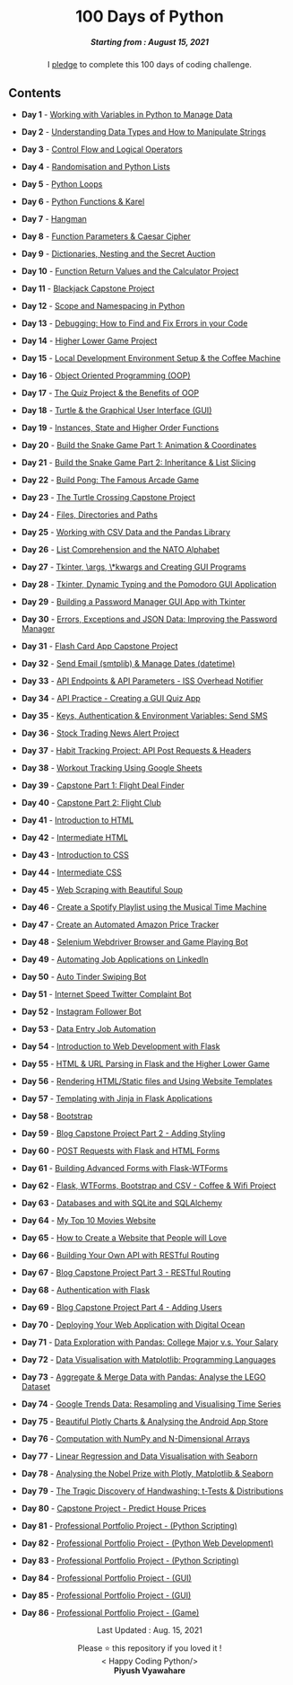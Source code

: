 <h1 align="center"> 
100 Days of Python
</h1>
<h5 align="center">
Starting from : August 15, 2021
</h5>

<p align="center">
I <a href="https://github.com/PiyushVyawahare/100-Days-Of-Code/blob/main/Course%20Pledge.pdf">pledge</a> to complete this 100 days of coding challenge.
</p>

## Contents

- <b>Day 1</b> - [Working with Variables in Python to Manage Data](https://github.com/PiyushVyawahare/100-Days-Of-Code/tree/main/Days(1-100)/Day%201)

- <b>Day 2</b> - [Understanding Data Types and How to Manipulate Strings](https://github.com/PiyushVyawahare/100-Days-Of-Code/tree/main/Days(1-100)/Day%202)

- <b>Day 3</b> - [Control Flow and Logical Operators](https://github.com/PiyushVyawahare/100-Days-Of-Code/tree/main/Days(1-100)/Day%203)

- <b>Day 4</b> - [Randomisation and Python Lists](https://github.com/PiyushVyawahare/100-Days-Of-Code/tree/main/Days(1-100)/Day%204)

- <b>Day 5</b> - [Python Loops](https://github.com/PiyushVyawahare/100-Days-Of-Code/tree/main/Days(1-100)/Day%205)

- <b>Day 6</b> - [Python Functions & Karel](https://github.com/PiyushVyawahare/100-Days-Of-Code/tree/main/Days(1-100)/Day%206)

- <b>Day 7</b> - [Hangman](https://github.com/PiyushVyawahare/100-Days-Of-Code/tree/main/Days(1-100)/Day%207)

- <b>Day 8</b> - [Function Parameters & Caesar Cipher](https://github.com/PiyushVyawahare/100-Days-Of-Code/tree/main/Days(1-100)/Day%208)

- <b>Day 9</b> - [Dictionaries, Nesting and the Secret Auction](https://github.com/PiyushVyawahare/100-Days-Of-Code/tree/main/Days(1-100)/Day%209)

- <b>Day 10</b> - [Function Return Values and the Calculator Project](https://github.com/PiyushVyawahare/100-Days-Of-Code/tree/main/Days(1-100)/Day10)

- <b>Day 11</b> - [Blackjack Capstone Project](https://github.com/PiyushVyawahare/100-Days-Of-Code/tree/main/Days(1-100)/Day11)

- <b>Day 12</b> - [Scope and Namespacing in Python](https://github.com/PiyushVyawahare/100-Days-Of-Code/tree/main/Days(1-100)/Day12)

- <b>Day 13</b> - [Debugging: How to Find and Fix Errors in your Code](https://github.com/PiyushVyawahare/100-Days-Of-Code/tree/main/Days(1-100)/Day13)

- <b>Day 14</b> - [Higher Lower Game Project](https://github.com/PiyushVyawahare/100-Days-Of-Code/tree/main/Days(1-100)/Day14)

- <b>Day 15</b> - [Local Development Environment Setup & the Coffee Machine](https://github.com/PiyushVyawahare/100-Days-Of-Code/tree/main/Days(1-100)/Day15)

- <b>Day 16</b> - [Object Oriented Programming (OOP)](https://github.com/PiyushVyawahare/100-Days-Of-Code/tree/main/Days(1-100)/Day16)

- <b>Day 17</b> - [The Quiz Project & the Benefits of OOP](https://github.com/PiyushVyawahare/100-Days-Of-Code/tree/main/Days(1-100)/Day17)

- <b>Day 18</b> - [Turtle & the Graphical User Interface (GUI)](https://github.com/PiyushVyawahare/100-Days-Of-Code/tree/main/Days(1-100)/Day18)

- <b>Day 19</b> - [Instances, State and Higher Order Functions](https://github.com/PiyushVyawahare/100-Days-Of-Code/tree/main/Days(1-100)/Day19)

- <b>Day 20</b> - [Build the Snake Game Part 1: Animation & Coordinates](https://github.com/PiyushVyawahare/100-Days-Of-Code/tree/main/Days(1-100)/Day20)

- <b>Day 21</b> - [Build the Snake Game Part 2: Inheritance & List Slicing](https://github.com/PiyushVyawahare/100-Days-Of-Code/tree/main/Days(1-100)/Day21)

- <b>Day 22</b> - [Build Pong: The Famous Arcade Game](https://github.com/PiyushVyawahare/100-Days-Of-Code/tree/main/Days(1-100)/Day22)

- <b>Day 23</b> - [ The Turtle Crossing Capstone Project](https://github.com/PiyushVyawahare/100-Days-Of-Code/tree/main/Days(1-100)/Day23)

- <b>Day 24</b> - [Files, Directories and Paths](https://github.com/PiyushVyawahare/100-Days-Of-Code/tree/main/Days(1-100)/Day24)

- <b>Day 25</b> - [Working with CSV Data and the Pandas Library](https://github.com/PiyushVyawahare/100-Days-Of-Code/tree/main/Days(1-100)/Day25)

- <b>Day 26</b> - [List Comprehension and the NATO Alphabet](https://github.com/PiyushVyawahare/100-Days-Of-Code/tree/main/Days(1-100)/Day26)

- <b>Day 27</b> - [Tkinter, \args, \\*kwargs and Creating GUI Programs](https://github.com/PiyushVyawahare/100-Days-Of-Code/tree/main/Days(1-100)/Day27)

- <b>Day 28</b> - [Tkinter, Dynamic Typing and the Pomodoro GUI Application](https://github.com/PiyushVyawahare/100-Days-Of-Code/tree/main/Days(1-100)/Day28)

- <b>Day 29</b> - [Building a Password Manager GUI App with Tkinter](https://github.com/PiyushVyawahare/100-Days-Of-Code/tree/main/Days(1-100)/Day29)

- <b>Day 30</b> - [Errors, Exceptions and JSON Data: Improving the Password Manager](https://github.com/PiyushVyawahare/100-Days-Of-Code/tree/main/Days(1-100)/Day30)

- <b>Day 31</b> - [Flash Card App Capstone Project](https://github.com/PiyushVyawahare/100-Days-Of-Code/tree/main/Days(1-100)/Day31)

- <b>Day 32</b> - [Send Email (smtplib) & Manage Dates (datetime)](https://github.com/PiyushVyawahare/100-Days-Of-Code/tree/main/Days(1-100)/Day32)

- <b>Day 33</b> - [API Endpoints & API Parameters - ISS Overhead Notifier](https://github.com/PiyushVyawahare/100-Days-Of-Code/tree/main/Days(1-100)/Day33)

- <b>Day 34</b> - [API Practice - Creating a GUI Quiz App](https://github.com/PiyushVyawahare/100-Days-Of-Code/tree/main/Days(1-100)/Day34)

- <b>Day 35</b> - [Keys, Authentication & Environment Variables: Send SMS](https://github.com/PiyushVyawahare/100-Days-Of-Code/tree/main/Days(1-100)/Day35)

- <b>Day 36</b> - [Stock Trading News Alert Project](https://github.com/PiyushVyawahare/100-Days-Of-Code/tree/main/Days(1-100)/Day36)

- <b>Day 37</b> - [Habit Tracking Project: API Post Requests & Headers](https://github.com/PiyushVyawahare/100-Days-Of-Code/tree/main/Days(1-100)/Day37)

- <b>Day 38</b> - [Workout Tracking Using Google Sheets](https://github.com/PiyushVyawahare/100-Days-Of-Code/tree/main/Days(1-100)/Day38)

- <b>Day 39</b> - [Capstone Part 1: Flight Deal Finder](https://github.com/PiyushVyawahare/100-Days-Of-Code/tree/main/Days(1-100)/Day39)

- <b>Day 40</b> - [Capstone Part 2: Flight Club](https://github.com/ashutoshkrris/100-Days-of-Python/tree/master/Day%2040)

- <b>Day 41</b> - [Introduction to HTML](https://github.com/ashutoshkrris/100-Days-of-Python/tree/master/Day%2041)

- <b>Day 42</b> - [Intermediate HTML](https://github.com/ashutoshkrris/100-Days-of-Python/tree/master/Day%2042)

- <b>Day 43</b> - [Introduction to CSS](https://github.com/ashutoshkrris/100-Days-of-Python/tree/master/Day%2043)

- <b>Day 44</b> - [Intermediate CSS](https://github.com/ashutoshkrris/100-Days-of-Python/tree/master/Day%2044)

- <b>Day 45</b> - [Web Scraping with Beautiful Soup](https://github.com/ashutoshkrris/100-Days-of-Python/tree/master/Day%2045)

- <b>Day 46</b> - [Create a Spotify Playlist using the Musical Time Machine](https://github.com/ashutoshkrris/100-Days-of-Python/tree/master/Day%2046)

- <b>Day 47</b> - [Create an Automated Amazon Price Tracker](https://github.com/ashutoshkrris/100-Days-of-Python/tree/master/Day%2047)

- <b>Day 48</b> - [Selenium Webdriver Browser and Game Playing Bot](https://github.com/ashutoshkrris/100-Days-of-Python/tree/master/Day%2048)

- <b>Day 49</b> - [Automating Job Applications on LinkedIn](https://github.com/ashutoshkrris/100-Days-of-Python/tree/master/Day%2049)

- <b>Day 50</b> - [Auto Tinder Swiping Bot](https://github.com/ashutoshkrris/100-Days-of-Python/tree/master/Day%2050)

- <b>Day 51</b> - [Internet Speed Twitter Complaint Bot](https://github.com/ashutoshkrris/100-Days-of-Python/tree/master/Day%2051)

- <b>Day 52</b> - [Instagram Follower Bot](https://github.com/ashutoshkrris/100-Days-of-Python/tree/master/Day%2052)

- <b>Day 53</b> - [Data Entry Job Automation](https://github.com/ashutoshkrris/100-Days-of-Python/tree/master/Day%2053)

- <b>Day 54</b> - [Introduction to Web Development with Flask](https://github.com/ashutoshkrris/100-Days-of-Python/tree/master/Day%2054)

- <b>Day 55</b> - [HTML & URL Parsing in Flask and the Higher Lower Game](https://github.com/ashutoshkrris/100-Days-of-Python/tree/master/Day%2055)

- <b>Day 56</b> - [Rendering HTML/Static files and Using Website Templates](https://github.com/ashutoshkrris/100-Days-of-Python/tree/master/Day%2056)

- <b>Day 57</b> - [Templating with Jinja in Flask Applications](https://github.com/ashutoshkrris/100-Days-of-Python/tree/master/Day%2057)

- <b>Day 58</b> - [Bootstrap](https://github.com/ashutoshkrris/100-Days-of-Python/tree/master/Day%2058)

- <b>Day 59</b> - [Blog Capstone Project Part 2 - Adding Styling](https://github.com/ashutoshkrris/100-Days-of-Python/tree/master/Day%2059)

- <b>Day 60</b> - [POST Requests with Flask and HTML Forms](https://github.com/ashutoshkrris/100-Days-of-Python/tree/master/Day%2060)

- <b>Day 61</b> - [Building Advanced Forms with Flask-WTForms](https://github.com/ashutoshkrris/100-Days-of-Python/tree/master/Day%2061)

- <b>Day 62</b> - [Flask, WTForms, Bootstrap and CSV - Coffee & Wifi Project](https://github.com/ashutoshkrris/100-Days-of-Python/tree/master/Day%2062)

- <b>Day 63</b> - [Databases and with SQLite and SQLAlchemy](https://github.com/ashutoshkrris/100-Days-of-Python/tree/master/Day%2063)

- <b>Day 64</b> - [My Top 10 Movies Website](https://github.com/ashutoshkrris/100-Days-of-Python/tree/master/Day%2064)

- <b>Day 65</b> - [How to Create a Website that People will Love](https://github.com/ashutoshkrris/100-Days-of-Python/tree/master/Day%2065)

- <b>Day 66</b> - [Building Your Own API with RESTful Routing](https://github.com/ashutoshkrris/100-Days-of-Python/tree/master/Day%2066)

- <b>Day 67</b> - [Blog Capstone Project Part 3 - RESTful Routing](https://github.com/ashutoshkrris/100-Days-of-Python/tree/master/Day%2067)

- <b>Day 68</b> - [Authentication with Flask](https://github.com/ashutoshkrris/100-Days-of-Python/tree/master/Day%2068)

- <b>Day 69</b> - [Blog Capstone Project Part 4 - Adding Users](https://github.com/ashutoshkrris/100-Days-of-Python/tree/master/Day%2069)

- <b>Day 70</b> - [Deploying Your Web Application with Digital Ocean](https://github.com/ashutoshkrris/100-Days-of-Python/tree/master/Day%2070)

- <b>Day 71</b> - [Data Exploration with Pandas: College Major v.s. Your Salary](https://github.com/ashutoshkrris/100-Days-of-Python/tree/master/Day%2071)

- <b>Day 72</b> - [Data Visualisation with Matplotlib: Programming Languages](https://github.com/ashutoshkrris/100-Days-of-Python/tree/master/Day%2072)

- <b>Day 73</b> - [Aggregate & Merge Data with Pandas: Analyse the LEGO Dataset](https://github.com/ashutoshkrris/100-Days-of-Python/tree/master/Day%2073)

- <b>Day 74</b> - [Google Trends Data: Resampling and Visualising Time Series](https://github.com/ashutoshkrris/100-Days-of-Python/tree/master/Day%2074)

- <b>Day 75</b> - [Beautiful Plotly Charts & Analysing the Android App Store](https://github.com/ashutoshkrris/100-Days-of-Python/tree/master/Day%2075)

- <b>Day 76</b> - [Computation with NumPy and N-Dimensional Arrays](https://github.com/ashutoshkrris/100-Days-of-Python/tree/master/Day%2076)

- <b>Day 77</b> - [Linear Regression and Data Visualisation with Seaborn](https://github.com/ashutoshkrris/100-Days-of-Python/tree/master/Day%2077)

- <b>Day 78</b> - [Analysing the Nobel Prize with Plotly, Matplotlib & Seaborn](https://github.com/ashutoshkrris/100-Days-of-Python/tree/master/Day%2078)

- <b>Day 79</b> - [The Tragic Discovery of Handwashing: t-Tests & Distributions](https://github.com/ashutoshkrris/100-Days-of-Python/tree/master/Day%2079)

- <b>Day 80</b> - [Capstone Project - Predict House Prices](https://github.com/ashutoshkrris/100-Days-of-Python/tree/master/Day%2080)

- <b>Day 81</b> - [Professional Portfolio Project - (Python Scripting)](https://github.com/ashutoshkrris/100-Days-of-Python/tree/master/Day%2081)

- <b>Day 82</b> - [Professional Portfolio Project - (Python Web Development)](https://github.com/ashutoshkrris/100-Days-of-Python/tree/master/Day%2082)

- <b>Day 83</b> - [Professional Portfolio Project - (Python Scripting)](https://github.com/ashutoshkrris/100-Days-of-Python/tree/master/Day%2083)

- <b>Day 84</b> - [Professional Portfolio Project - (GUI)](https://github.com/ashutoshkrris/100-Days-of-Python/tree/master/Day%2084)

- <b>Day 85</b> - [Professional Portfolio Project - (GUI)](https://github.com/ashutoshkrris/100-Days-of-Python/tree/master/Day%2085)

- <b>Day 86</b> - [Professional Portfolio Project - (Game)](https://github.com/ashutoshkrris/100-Days-of-Python/tree/master/Day%2086)

<p align="center">
Last Updated : Aug. 15, 2021
</p>

<p align="center">
Please ⭐ this repository if you loved it !
<br>
< Happy Coding Python/>
<br>
<b>Piyush Vyawahare<b>
<br>
</p>
